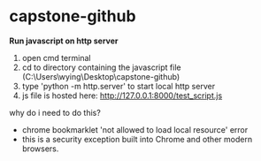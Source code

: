 # capstone-github
 
**Run javascript on http server**
1. open cmd terminal
2. cd to directory containing the javascript file (C:\Users\wying\Desktop\capstone-github\)
3. type 'python -m http.server' to start local http server
4. js file is hosted here: http://127.0.0.1:8000/test_script.js

why do i need to do this?
- chrome bookmarklet 'not allowed to load local resource' error
- this is a security exception built into Chrome and other modern browsers.